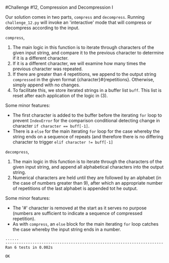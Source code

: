#Challenge #12, Compression and Decompression I

Our solution comes in two parts, `compress` and `decompress`. Running `challenge_12.py` will invoke an 'interactive' mode that will compress or decompress according to the input.

`compress`,

1. The main logic in this function is to iterate through characters of the given input string, and compare it to the previous character to determine if it is a different character.
2. If it is a different character, we will examine how many times the previous character was repeated.
3. If there are greater than 4 repetitions, we append to the output string `compressed` in the given format {character}#{repetitions}. Otherwise, simply append with no changes.
4. To facilitate this, we store iterated strings in a buffer list `buff`. This list is reset after each application of the logic in (3).

Some minor features:

* The first character is added to the buffer before the iterating `for` loop to prevent `IndexError` for the comparison conditional detecting change in character `if character == buff[-1]`.
* There is a `else` for the main iterating `for` loop for the case whereby the string ends on a sequence of repeats (and therefore there is no differing character to trigger `elif character != buff[-1]`

`decompress`,

1. The main logic in this function is to iterate through the characters of the given input string, and append all alphabetical characters into the output string.
2. Numerical characters are held until they are followed by an alphabet (in the case of numbers greater than 9), after which an appropriate number of repetitions of the last alphabet is appended tot he output.

Some minor features:

* The '#' character is removed at the start as it serves no purpose (numbers are sufficient to indicate a sequence of compressed repetition).
* As with `compress`, an `else` block for the main iterating `for` loop catches the case whereby the input string ends in a number.

```
......
----------------------------------------------------------------------
Ran 6 tests in 0.002s

OK
```
